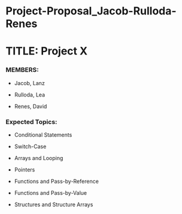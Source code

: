 # Project-Proposal_Jacob-Rulloda-Renes
<h1>TITLE: Project X</h1>
<h3>MEMBERS:</h3>
<ul>
<li><p>Jacob, Lanz</p></li>
<li><p>Rulloda, Lea</p></li>
<li><p>Renes, David</p></li></ul>
<h3>Expected Topics:</h3>
<ul>
<li><p>Conditional Statements</p></li>
<li><p>Switch-Case</p></li>
<li><p>Arrays and Looping</p></li>
<li><p>Pointers</li></p>
<li><p>Functions and Pass-by-Reference</p></li>
<li><p>Functions and Pass-by-Value</p></li>
<li><p>Structures and Structure Arrays</p></li></ul>
